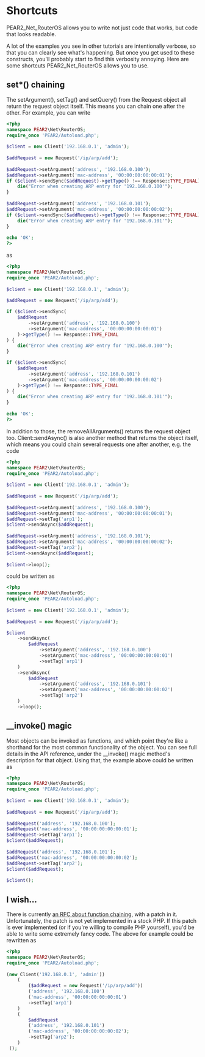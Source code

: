 # Shortcuts
PEAR2_Net_RouterOS allows you to write not just code that works, but code that looks readable.

A lot of the examples you see in other tutorials are intentionally verbose, so that you can clearly see what's happening. But once you get used to these constructs, you'll probably start to find this verbosity annoying. Here are some shortcuts PEAR2_Net_RouterOS allows you to use.

## set*() chaining
The setArgument(), setTag() and setQuery() from the Request object all return the request object itself. This means you can chain one after the other. For example, you can write

```php
<?php
namespace PEAR2\Net\RouterOS;
require_once 'PEAR2/Autoload.php';
 
$client = new Client('192.168.0.1', 'admin');
 
$addRequest = new Request('/ip/arp/add');
 
$addRequest->setArgument('address', '192.168.0.100');
$addRequest->setArgument('mac-address', '00:00:00:00:00:01');
if ($client->sendSync($addRequest)->getType() !== Response::TYPE_FINAL) {
    die("Error when creating ARP entry for '192.168.0.100'");
}
 
$addRequest->setArgument('address', '192.168.0.101');
$addRequest->setArgument('mac-address', '00:00:00:00:00:02');
if ($client->sendSync($addRequest)->getType() !== Response::TYPE_FINAL) {
    die("Error when creating ARP entry for '192.168.0.101'");
}
 
echo 'OK';
?>
```

as

```php
<?php
namespace PEAR2\Net\RouterOS;
require_once 'PEAR2/Autoload.php';
 
$client = new Client('192.168.0.1', 'admin');
 
$addRequest = new Request('/ip/arp/add');

if ($client->sendSync(
    $addRequest
        ->setArgument('address', '192.168.0.100')
        ->setArgument('mac-address', '00:00:00:00:00:01')
    )->getType() !== Response::TYPE_FINAL
) {
    die("Error when creating ARP entry for '192.168.0.100'");
}

if ($client->sendSync(
    $addRequest
        ->setArgument('address', '192.168.0.101')
        ->setArgument('mac-address', '00:00:00:00:00:02')
    )->getType() !== Response::TYPE_FINAL
) {
    die("Error when creating ARP entry for '192.168.0.101'");
}
 
echo 'OK';
?>
```

In addition to those, the removeAllArguments() returns the request object too. Client::sendAsync() is also another method that returns the object itself, which means you could chain several requests one after another, e.g. the code

```php
<?php
namespace PEAR2\Net\RouterOS;
require_once 'PEAR2/Autoload.php';
 
$client = new Client('192.168.0.1', 'admin');
 
$addRequest = new Request('/ip/arp/add');
 
$addRequest->setArgument('address', '192.168.0.100');
$addRequest->setArgument('mac-address', '00:00:00:00:00:01');
$addRequest->setTag('arp1');
$client->sendAsync($addRequest);
 
$addRequest->setArgument('address', '192.168.0.101');
$addRequest->setArgument('mac-address', '00:00:00:00:00:02');
$addRequest->setTag('arp2');
$client->sendAsync($addRequest);
 
$client->loop();
```
could be written as

```php
<?php
namespace PEAR2\Net\RouterOS;
require_once 'PEAR2/Autoload.php';
 
$client = new Client('192.168.0.1', 'admin');
 
$addRequest = new Request('/ip/arp/add');

$client
    ->sendAsync(
        $addRequest
            ->setArgument('address', '192.168.0.100')
            ->setArgument('mac-address', '00:00:00:00:00:01')
            ->setTag('arp1')
    )
    ->sendAsync(
        $addRequest
            ->setArgument('address', '192.168.0.101')
            ->setArgument('mac-address', '00:00:00:00:00:02')
            ->setTag('arp2')
    )
    ->loop();
```

## \_\_invoke() magic
Most objects can be invoked as functions, and which point they're like a shorthand for the most common functionality of the object. You can see full details in the API reference, under the \_\_invoke() magic method's description for that object. Using that, the example above could be written as

```php
<?php
namespace PEAR2\Net\RouterOS;
require_once 'PEAR2/Autoload.php';
 
$client = new Client('192.168.0.1', 'admin');
 
$addRequest = new Request('/ip/arp/add');
 
$addRequest('address', '192.168.0.100');
$addRequest('mac-address', '00:00:00:00:00:01');
$addRequest->setTag('arp1');
$client($addRequest);
 
$addRequest('address', '192.168.0.101');
$addRequest('mac-address', '00:00:00:00:00:02');
$addRequest->setTag('arp2');
$client($addRequest);
 
$client();
```

## I wish...
There is currently [an RFC about function chaining](https://wiki.php.net/rfc/fcallfcall), with a patch in it. Unfortunately, the patch is not yet implemented in a stock PHP. If this patch is ever implemented (or if you're willing to compile PHP yourself), you'd be able to write some extremely fancy code. The above for example could be rewritten as

```php
<?php
namespace PEAR2\Net\RouterOS;
require_once 'PEAR2/Autoload.php';
 
(new Client('192.168.0.1', 'admin'))
    (
        ($addRequest = new Request('/ip/arp/add'))
        ('address', '192.168.0.100')
        ('mac-address', '00:00:00:00:00:01')
        ->setTag('arp1')
    )
    (
        $addRequest
        ('address', '192.168.0.101')
        ('mac-address', '00:00:00:00:00:02');
        ->setTag('arp2');
    )
 ();
```